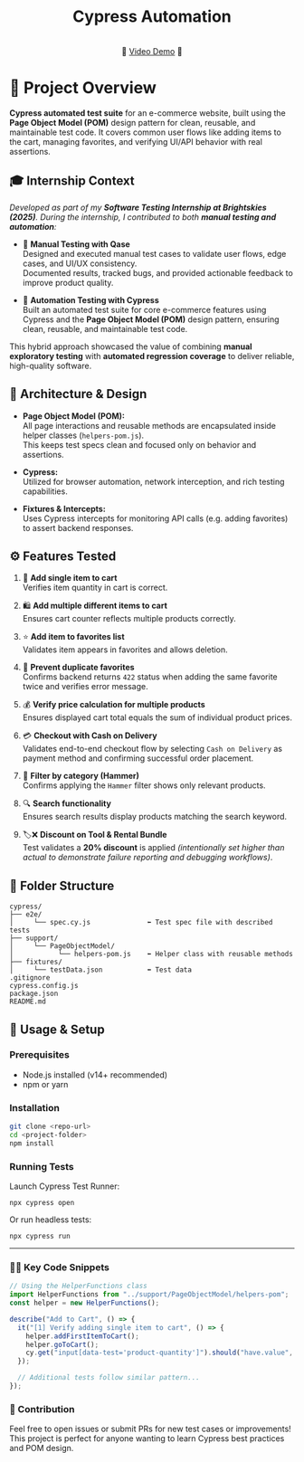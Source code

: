 <h1 align=center>Cypress Automation</h1>
<br>

<div align=center>
    <span>🍿</span>
<a href="https://youtu.be/jHav5NkRigc" alt="Video Demo">Video Demo</a>
    <span>🍿</span>
</div>

# 🎯 Project Overview

**Cypress automated test suite** for an e-commerce website, built using the **Page Object Model (POM)** design pattern for clean, reusable, and maintainable test code.
It covers common user flows like adding items to the cart, managing favorites, and verifying UI/API behavior with real assertions. <br>


## 🎓 Internship Context
*Developed as part of my **Software Testing Internship at Brightskies (2025)**. During the internship, I contributed to both **manual testing and automation**:*

- 📝 **Manual Testing with Qase**  
  Designed and executed manual test cases to validate user flows, edge cases, and UI/UX consistency.  
  Documented results, tracked bugs, and provided actionable feedback to improve product quality.  

- 🤖 **Automation Testing with Cypress**  
  Built an automated test suite for core e-commerce features using Cypress and the **Page Object Model (POM)** design pattern, ensuring clean, reusable, and maintainable test code.  

This hybrid approach showcased the value of combining **manual exploratory testing** with **automated regression coverage** to deliver reliable, high-quality software.



## 🧱 Architecture & Design

- **Page Object Model (POM):**  
  All page interactions and reusable methods are encapsulated inside helper classes (`helpers-pom.js`).  
  This keeps test specs clean and focused only on behavior and assertions.

- **Cypress:**  
  Utilized for browser automation, network interception, and rich testing capabilities.

- **Fixtures & Intercepts:**  
  Uses Cypress intercepts for monitoring API calls (e.g. adding favorites) to assert backend responses.

## ⚙️ Features Tested

1. 🛒 **Add single item to cart**  
   Verifies item quantity in cart is correct.  

2. 🛍️ **Add multiple different items to cart**  
   Ensures cart counter reflects multiple products correctly.  

3. ⭐ **Add item to favorites list**  
   Validates item appears in favorites and allows deletion.  

4. 🚫 **Prevent duplicate favorites**  
   Confirms backend returns `422` status when adding the same favorite twice and verifies error message.  

5. 💰 **Verify price calculation for multiple products**  
   Ensures displayed cart total equals the sum of individual product prices.  

6. 💳 **Checkout with Cash on Delivery**  
   Validates end-to-end checkout flow by selecting `Cash on Delivery` as payment method and confirming successful order placement.

7. 🔨 **Filter by category (Hammer)**  
   Confirms applying the `Hammer` filter shows only relevant products.  

8. 🔍 **Search functionality**  
   Ensures search results display products matching the search keyword.  

9. 🏷️❌ **Discount on Tool & Rental Bundle**  
   Test validates a **20% discount** is applied *(intentionally set higher than actual to demonstrate failure reporting and debugging workflows)*.
   

## 📂 Folder Structure
```
cypress/
├── e2e/
│     └── spec.cy.js              ⬅️ Test spec file with described tests
├── support/
│     └── PageObjectModel/
│           └── helpers-pom.js    ⬅️ Helper class with reusable methods
├── fixtures/
│     └── testData.json           ⬅️ Test data 
.gitignore
cypress.config.js
package.json
README.md
```

## 🔧 Usage & Setup

### Prerequisites

- Node.js installed (v14+ recommended)
- npm or yarn

### Installation

```bash
git clone <repo-url>
cd <project-folder>
npm install
```

### Running Tests
Launch Cypress Test Runner:
```
npx cypress open
```

Or run headless tests:
```
npx cypress run
```

---
### 🧑‍💻 Key Code Snippets

```js
// Using the HelperFunctions class
import HelperFunctions from "../support/PageObjectModel/helpers-pom";
const helper = new HelperFunctions();

describe("Add to Cart", () => {
  it("[1] Verify adding single item to cart", () => {
    helper.addFirstItemToCart();
    helper.goToCart();
    cy.get("input[data-test='product-quantity']").should("have.value", "1");
  });

  // Additional tests follow similar pattern...
});
```

### 🤝 Contribution
Feel free to open issues or submit PRs for new test cases or improvements!
This project is perfect for anyone wanting to learn Cypress best practices and POM design.
